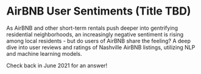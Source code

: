 # AirBNB User Sentiments (Title TBD)
As AirBNB and other short-term rentals push deeper into gentrifying residential neighborhoods, an increasingly negative sentiment is rising among local residents - but do users of AirBNB share the feeling? A deep dive into user reviews and ratings of Nashville AirBNB listings, utilizing NLP and machine learning models.

Check back in June 2021 for an answer!
